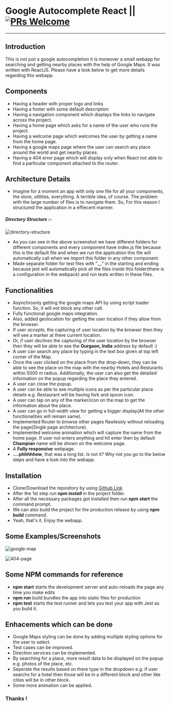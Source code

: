 # Google Autocomplete React || [![PRs Welcome](https://img.shields.io/badge/PRs-welcome-brightgreen.svg)](https://github.com/harman6666/google-autocomplete-react)
------------

Introduction
------------

This is not just a google autocompletion it is moreover a small webapp for searching and getting nearby places with the help of Google Maps. It was written with ReactJS. Please have a look below to get more details regarding this webapp.
 
Components
------------
- Having a header with proper logo and links
- Having a footer with some default description
- Having a navigation component which displays the links to navigate across the project.
- Having a home page which asks for a name of the user who runs the project.
- Having a welcome page which welcomes the user by getting a name from the home page.
- Having a google maps page where the user can search any place around the world and get nearby places.
- Having a 404 error page which will display only when React not able to find a particular component attached to the router.

Architecture Details
------------
- Imagine for a moment an app with only one file for all your components, the store, utilities, everything.
A terrible idea, of course. The problem with the large number of files is to navigate them.
So, For this reason I structured the application in a effiecent manner.
##### Directory Structure :-
![directory-structure](https://s17.postimg.cc/hk9wkwl8v/Quandoo4.png)

- As you can see in the above screenshot we have different folders for different components and every component have index.js file because this is the default file and when we run the application this file will automatically call when we import this folder in any other component.
- Made separate folder for test files with "__" in the starting and ending because jest will automatically pick all the files inside this folder(there is a configuration in the webpack) and run tests written in these files. 

Functionalities
------------

- Asynchrosnly getting the google maps API by using script loader function. So, it will not block any other call.
- Fully functional google maps integration.
- Also, added geolocation for getting the user location if they allow from the browser.
- If user *accepts*, the capturing of user location by the browser then they will see a marker at there current location.
- Or, if user *declines* the capturing of the user location by the browser then they will be able to see the __Gurgaon, India__ address by default :)
- A user can search any place by typing in the text box given at top left corner of the Map.
- Once the user clicked on the place from the drop-down, they can be able to see the place on the map with the nearby Hotels and Resturants within 5000 m radius. Additionally, the user can also get the detailed information on the popup regarding the place they entered.
- A user can close the popup.
- A user can be able to see multiple icons as per the particular place details e.g. Restaurant will be having fork and spoon icon.
- A user can tap on any of the marker/icon on the map to get the information about the place.
- A user can go in full-width view for getting a bigger display(All the other functionalities will remain same).
- Implemented Router to browse other pages flawlessly without reloading the page(Single page architecture).
- Implemented welcome animation which will capture the name from the home page. If user not enters anything and hit enter then by default __Champian__ name will be shown on the welcome page.
- A __Fully responsive__ webpage.
- __​....​phhhhhew__, that was a long list. Is not it? Why not you go to the below steps and have a look into the webapp.

Installation
-------------

- Clone/Download the repository by using [Github Link](https://github.com/harman6666/google-autocomplete-react.git)
- After the 1st step _run __npm install___ in the project folder.
- After all the necessary packages got installed then _run __npm start___ the command prompt.
- We can also build the project for the production release by using __npm build__ command.
- Yeah, that's it. Enjoy the webapp.

Some Examples/Screenshots
-----------


![google-map](https://s17.postimg.cc/f2y5dn927/Quandoo3.png)

![404-page](https://s17.postimg.cc/baemxk6b3/Quandoo5.png)


Some NPM commands for reference
---------------

- __npm start__ starts the development server and auto-reloads the page any time you make edits
- __npm run__ build bundles the app into static files for production
- __npm test__ starts the test runner and lets you test your app with Jest as you build it.

Enhacements which can be done
----------------

- Google Maps styling can be done by adding multiple styling options for the user to select.
- Test cases can be improved.
- Direction services can be implemented.
- By searching for a place, more result data to be displayed on the popup e.g. photos of the place, etc.
- Seperate the results based on there type in the dropdown e.g. if user searchs for a hotel then those will be in a different block and other like cities will be in other block.
- Some more animation can be applied.


### Thanks !




